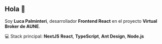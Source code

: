 ## Hola 👋

Soy **Luca Palminteri**, desarrollador **Frontend React** en el proyecto **Virtual Broker de AUNE**.  

💻 Stack principal: **NextJS** **React**, **TypeScript**, **Ant Design**, **Node.js**
